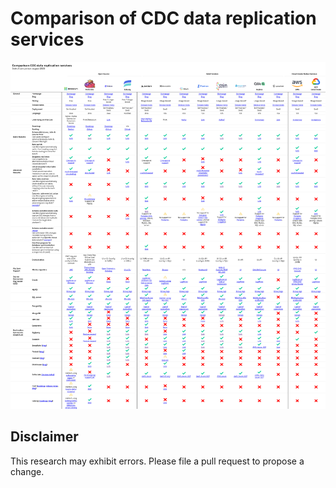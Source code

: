 # Comparison of CDC data replication services

[![plot](./img.png)](https://rbreejen.github.io/comparison-data-replication/table.html)

## Disclaimer

This research may exhibit errors. Please file a pull request to propose a change.